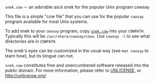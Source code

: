 `snek.cow` -- an adorable ascii snek for the popular Unix program cowsay

This file is a simple "cow file" that you can use for the popular `cowsay`
program available for most Unix systems.

To add snek to your `cowsay` program, copy [`snek.cow`](snek.cow) into your
`COWPATH`.  Typically this will be `/usr/share/cowsay/cows`.  Use `cowsay -l`
to see what directories are in `COWPATH`.

The snek's eyes can be customized in the usual way (see `man cowsay` to learn
how), but its tongue can not.

`snek.cow` constitutes free and unencumbered software released into the public
domain.  For more information, please refer to [UNLICENSE](UNLICENSE), or
<http://unlicense.org/>
